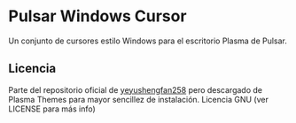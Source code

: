 # Pulsar Windows Cursor
Un conjunto de cursores estilo Windows para el escritorio Plasma de Pulsar.
## Licencia
Parte del repositorio oficial de [yeyushengfan258](https://github.com/yeyushengfan258/We10XOS-cursors) pero descargado de Plasma Themes para mayor sencillez de instalación. Licencia GNU (ver LICENSE para más info)